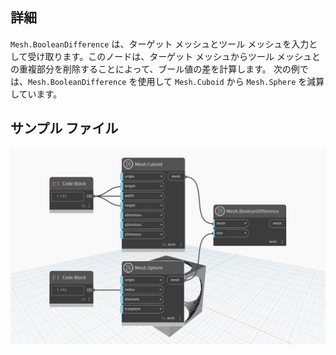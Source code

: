 ## 詳細
`Mesh.BooleanDifference` は、ターゲット メッシュとツール メッシュを入力として受け取ります。このノードは、ターゲット メッシュからツール メッシュとの重複部分を削除することによって、ブール値の差を計算します。
次の例では、`Mesh.BooleanDifference` を使用して `Mesh.Cuboid` から `Mesh.Sphere` を減算しています。

## サンプル ファイル

![Example](./Autodesk.DesignScript.Geometry.Mesh.BooleanDifference_img.jpg)
